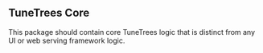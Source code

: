 ## TuneTrees Core

This package should contain core TuneTrees logic that is distinct from any UI or web
serving framework logic.